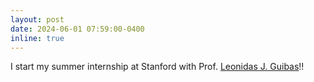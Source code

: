 ```yaml
---
layout: post
date: 2024-06-01 07:59:00-0400
inline: true
---
```


I start my summer internship at Stanford with Prof. <a href='https://geometry.stanford.edu/member/guibas/'>Leonidas J. Guibas</a>!</a>!
